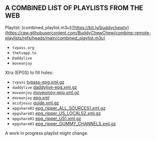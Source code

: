 ## A COMBINED LIST OF PLAYLISTS FROM THE WEB

Playlist: [combined_playlist.m3u]([https://bit.ly/buddychewtv](https://raw.githubusercontent.com/BuddyChewChew/combine-remote-playlists/refs/heads/main/combined_playlist.m3u)

- `tvpass.org`
- `thetvapp.to`
- `Daddylive`
- `moveonjoy`

Xtra (EPGS) to fill holes:

- `tvpass` [tvpass-epg.xml.gz](https://github.com/pigzillaaaaa/iptv-scraper/raw/refs/heads/main/epgs/tvpass-epg.xml.gz)
- `daddylive` [daddylive-epg.xml.gz](https://github.com/pigzillaaaaa/iptv-scraper/raw/refs/heads/main/epgs/daddylive-epg.xml.gz)
- `moveonjoy` [moveonjoy-epg.xml.gz](https://github.com/pigzillaaaaa/iptv-scraper/raw/refs/heads/main/epgs/moveonjoy-epg.xml.gz)
- `moveonjoy` [epg.xml](https://raw.githubusercontent.com/ydbf/MoveOnJoy/refs/heads/main/epg.xml)
- `acidjesuz` [guide.xml.gz](https://github.com/acidjesuz/EPGTalk/raw/refs/heads/master/guide.xml.gz)
- `epgshare01` [epg_ripper_ALL_SOURCES1.xml.gz](https://epgshare01.online/epgshare01/epg_ripper_ALL_SOURCES1.xml.gz)
- `epgshare01` [epg_ripper_US_LOCALS2.xml.gz](https://epgshare01.online/epgshare01/epg_ripper_US_LOCALS2.xml.gz)
- `epgshare01` [epg_ripper_US1.xml.gz](https://epgshare01.online/epgshare01/epg_ripper_US1.xml.gz)
- `epgshare01` [epg_ripper_DUMMY_CHANNELS.xml.gz](https://epgshare01.online/epgshare01/epg_ripper_DUMMY_CHANNELS.xml.gz)
 
A work in progress playlist might change.
